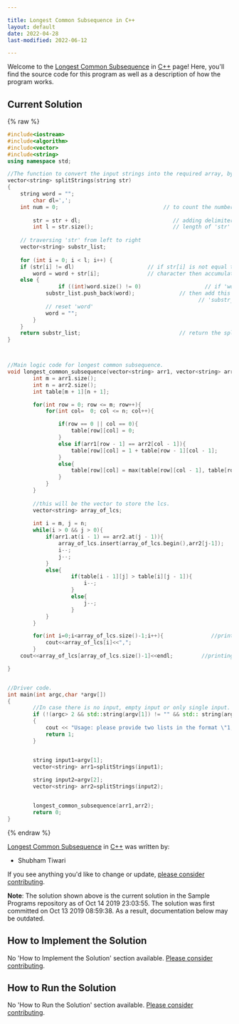 ```yaml
---

title: Longest Common Subsequence in C++
layout: default
date: 2022-04-28
last-modified: 2022-06-12

---
```


Welcome to the [Longest Common Subsequence](https://sampleprograms.io/projects/longest-common-subsequence) in [C++](https://sampleprograms.io/languages/c-plus-plus) page! Here, you'll find the source code for this program as well as a description of how the program works.

## Current Solution

{% raw %}

```c++
#include<iostream>
#include<algorithm>
#include<vector>
#include<string>
using namespace std;

//The function to convert the input strings into the required array, by using delimiter.
vector<string> splitStrings(string str) 
{   
	string word = ""; 
    	char dl=',';
	int num = 0;                                 // to count the number of split strings 
	 
    	str = str + dl;                             // adding delimiter character at the end of str
    	int l = str.size();                         // length of 'str' 
	 
	// traversing 'str' from left to right 
	vector<string> substr_list; 
	
	for (int i = 0; i < l; i++) { 
	if (str[i] != dl)                       // if str[i] is not equal to the delimiter
		word = word + str[i];               // character then accumulate it to 'word'                          
	else { 
            	if ((int)word.size() != 0)                    // if 'word' is not an empty string, 
			substr_list.push_back(word);              // then add this to the array 
			                                                // 'substr_list[]' 
			// reset 'word' 
			word = "";
		} 
	}  
	return substr_list;                               // return the splitted strings 
}



//Main logic code for longest common subsequence.
void longest_common_subsequence(vector<string> arr1, vector<string> arr2){
    	int m = arr1.size();
    	int n = arr2.size();
    	int table[m + 1][n + 1];

    	for(int row = 0; row <= m; row++){
        	for(int col=  0; col <= n; col++){

            	if(row == 0 || col == 0){
                	table[row][col] = 0;
            	}
            	else if(arr1[row - 1] == arr2[col - 1]){
                	table[row][col] = 1 + table[row - 1][col - 1];
            	}
            	else{
                	table[row][col] = max(table[row][col - 1], table[row - 1][col]);
            	}
        	}
    	}
    
    	//this will be the vector to store the lcs.
    	vector<string> array_of_lcs;
    
    	int i = m, j = n;
    	while(i > 0 && j > 0){
        	if(arr1.at(i - 1) == arr2.at(j - 1)){
            	array_of_lcs.insert(array_of_lcs.begin(),arr2[j-1]);
            	i--;
            	j--;
        	}
        	else{
            		if(table[i - 1][j] > table[i][j - 1]){
                		i--;
            		}
            		else{
                		j--;
            		}
        	}
    	} 

    	for(int i=0;i<array_of_lcs.size()-1;i++){               //printing the lcs.
        	cout<<array_of_lcs[i]<<",";
    	}
	cout<<array_of_lcs[array_of_lcs.size()-1]<<endl;         //printing the last element of lcs.

}


//Driver code.
int main(int argc,char *argv[]) 
{   
    	//In case there is no input, empty input or only single input.
    	if (!(argc> 2 && std::string(argv[1]) != "" && std:: string(argv[2])!=""))                  
    	{
        	cout << "Usage: please provide two lists in the format \"1, 2, 3, 4, 5\"" << endl;
        	return 1;
    	}


    	string input1=argv[1];
    	vector<string> arr1=splitStrings(input1);      
    
    	string input2=argv[2];
    	vector<string> arr2=splitStrings(input2);


    	longest_common_subsequence(arr1,arr2);
		return 0; 
}
```

{% endraw %}

[Longest Common Subsequence](https://sampleprograms.io/projects/longest-common-subsequence) in [C++](https://sampleprograms.io/languages/c-plus-plus) was written by:

- Shubham Tiwari

If you see anything you'd like to change or update, [please consider contributing](https://github.com/TheRenegadeCoder/sample-programs).

**Note**: The solution shown above is the current solution in the Sample Programs repository as of Oct 14 2019 23:03:55. The solution was first committed on Oct 13 2019 08:59:38. As a result, documentation below may be outdated.

## How to Implement the Solution

No 'How to Implement the Solution' section available. [Please consider contributing](https://github.com/TheRenegadeCoder/sample-programs-website).

## How to Run the Solution

No 'How to Run the Solution' section available. [Please consider contributing](https://github.com/TheRenegadeCoder/sample-programs-website).